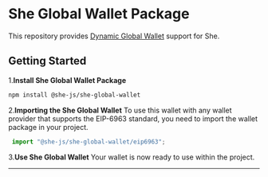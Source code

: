 # She Global Wallet Package

This repository provides [Dynamic Global Wallet](https://docs.dynamic.xyz/global-wallets/overview) support for She.

## Getting Started

1.**Install She Global Wallet Package**

```bash
npm install @she-js/she-global-wallet
```

2.**Importing the She Global Wallet**
To use this wallet with any wallet provider that supports the EIP-6963 standard, you need to import the wallet package in your project.
 
```javascript
 import "@she-js/she-global-wallet/eip6963";
 ```

3.**Use She Global Wallet**
   Your wallet is now ready to use within the project.

---

